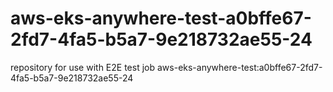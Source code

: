 # aws-eks-anywhere-test-a0bffe67-2fd7-4fa5-b5a7-9e218732ae55-24
repository for use with E2E test job aws-eks-anywhere-test:a0bffe67-2fd7-4fa5-b5a7-9e218732ae55-24
